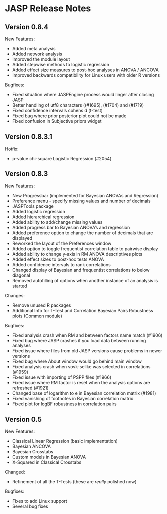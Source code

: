 
JASP Release Notes
==================

Version 0.8.4
-------------

New Features:
 - Added meta analysis
 - Added network analysis
 - Improved the module layout
 - Added stepwise methods to logistic regression
 - Added effect size measures to post-hoc analyses in ANOVA / ANCOVA
 - Improved backwards compatibility for Linux users with older R versions

Bugfixes:
 - Fixed situation where JASPEngine process would linger after closing JASP
 - Better handling of utf8 characters ((#1695), (#1704) and (#1719)
 - Fixed confidence intervals cohens d (t-test)
 - Fixed bug where prior posterior plot could not be made
 - Fixed confusion in Subjective priors widget


Version 0.8.3.1
---------------

Hotfix:
 - p-value chi-square Logistic Regression (#2054)


Version 0.8.3
-------------

New Features:

 - New Progressbar (implemented for Bayesian ANOVAs and Regression)
 - Preference menu - specify missing values and  number of decimals
 - JASPTools package
 - Added logistic regression
 - Added hierarchical regression
 - Added ability to add/change missing values
 - Added progress bar to Bayesian ANOVA’s and regression
 - Added preference option to change the number of decimals that are displayed
 - Reworked the layout of the Preferences window
 - Added option to toggle frequentist correlation table to pairwise display
 - Added ability to change y-axis in RM ANOVA descriptives plots
 - Added effect sizes to post-hoc tests ANOVA
 - Added confidence intervals to rank correlations
 - Changed display of Bayesian and frequentist correlations to below diagonal
 - Removed autofilling of options when another instance of an analysis is started

Changes:

 - Remove unused R packages
 - Additional Info for T-Test and Correlation Bayesian Pairs Robustness plots (Common module)

Bugfixes:

 - Fixed analysis crash when RM and between factors name match (#1906)
 - Fixed bug where JASP crashes if you load data between running analyses
 - Fixed issue where files from old JASP versions cause problems in newer versions
 - Fixed bug where About window would go behind main window
 - Fixed analysis crash when vovk-sellke was selected in correlations (#1959)
 - Fixed issue with importing of PSPP files (#1966)
 - Fixed issue where RM factor is reset when the analysis options are refreshed (#1921)
 - Changed base of logarithm to e in Bayesian correlation matrix (#1981)
 - Fixed vanishing of footnotes in Bayesian correlation matrix
 - Fixed plot for logBF robustness in correlation pairs


Version 0.5
-----------

New Features:

 - Classical Linear Regression (basic implementation)
 - Bayesian ANCOVA
 - Bayesian Crosstabs
 - Custom models in Bayesian ANOVA
 - X-Squared in Classical Crosstabs

Changed:

 - Refinement of all the T-Tests (these are *really* polished now)

Bugfixes:

 - Fixes to add Linux support
 - Several bug fixes
